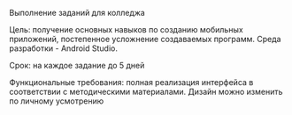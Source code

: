 Выполнение заданий для колледжа

Цель: получение основных навыков по созданию мобильных приложений, постепенное усложнение создаваемых программ.
                         Среда разработки - Android Studio. 

Срок: на каждое задание до 5 дней

Функциональные требования: полная реализация интерфейса в соответствии с методическими материалами.
Дизайн можно изменить по личному усмотрению
